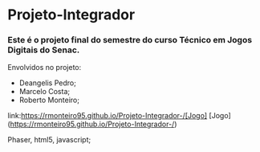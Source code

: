 # Projeto-Integrador
### Este é o projeto final do semestre do curso Técnico em Jogos Digitais do Senac.

Envolvidos no projeto:

- Deangelis Pedro;
- Marcelo Costa;
- Roberto Monteiro;

link:https://rmonteiro95.github.io/Projeto-Integrador-/[Jogo]
[Jogo] (https://rmonteiro95.github.io/Projeto-Integrador-/)

Phaser, html5, javascript;
